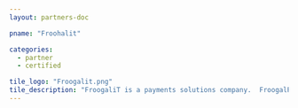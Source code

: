 ```yaml
---
layout: partners-doc

pname: "Froohalit"

categories: 
  - partner
  - certified

tile_logo: "Froogalit.png"
tile_description: "FroogaliT is a payments solutions company.  FroogalParking validates pre-paid parking from Ticketmaster and swipes credit cards from one device.  FroogalParking improves customer experience and captures real-time data analytics, thereby enabling sports teams to better understand their fans. See www.froogalit.com and www.blackmoon.tech for further information."
---
```

